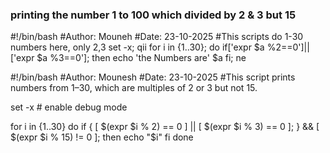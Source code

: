 ### printing the number 1 to 100 which divided by 2 & 3 but 15
#!/bin/bash
#Author: Mouneh
#Date: 23-10-2025
#This scripts do 1-30 numbers here, only 2,3
set -x;
qii
for i in {1..30};
do
        if['expr $a %2==0']|| ['expr $a %3==0'];
        then
        echo 'the Numbers are' $a
       fi;
ne


#!/bin/bash
#Author: Mounesh
#Date: 23-10-2025
#This script prints numbers from 1–30, which are multiples of 2 or 3 but not 15.

set -x  # enable debug mode

for i in {1..30}
do
    if { [ $(expr $i % 2) == 0 ] || [ $(expr $i % 3) == 0 ]; } && [ $(expr $i % 15) != 0 ]; then
        echo "$i"
    fi
done
